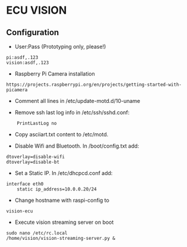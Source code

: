 
# ECU VISION

## Configuration
+ User:Pass (Prototyping only, please!)
```
pi:asdf,.123
vision:asdf,.123
```

+ Raspberry Pi Camera installation
```
https://projects.raspberrypi.org/en/projects/getting-started-with-picamera
```

+ Comment all lines in /etc/update-motd.d/10-uname

+ Remove ssh last log info in /etc/ssh/sshd.conf:
```
    PrintLastLog no
```

+ Copy asciiart.txt content to /etc/motd.

+ Disable Wifi and Bluetooth. In /boot/config.txt add:
```
dtoverlay=disable-wifi
dtoverlay=disable-bt
```

+ Set a Static IP. In /etc/dhcpcd.conf add:
```
interface eth0
    static ip_address=10.0.0.20/24
```

+ Change hostname with raspi-config to
```
vision-ecu
```

+ Execute vision streaming server on boot
```
sudo nano /etc/rc.local
/home/vision/vision-streaming-server.py &
```
